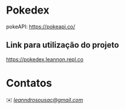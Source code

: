 # Pokedex

pokeAPI: https://pokeapi.co/

## Link para utilização do projeto

https://pokedex.leannon.repl.co

# Contatos

✉️ <i>leanndrosousac@gmail.com</i>
</a>
